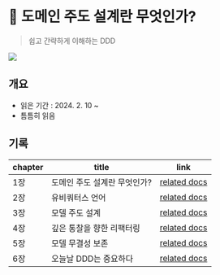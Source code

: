 # 📖 도메인 주도 설계란 무엇인가?
> 쉽고 간략하게 이해하는 DDD

![](https://image.yes24.com/momo/TopCate131/MidCate01/13003272.jpg)


## 개요
- 읽은 기간 : 2024. 2. 10 ~
- 틈틈히 읽음

## 기록
| chapter | title | link |
| ---- | ---- | ---- |
| 1장 | 도메인 주도 설계란 무엇인가? | [related docs](./dddq/chapter1.md) |
| 2장 | 유비쿼터스 언어 | [related docs](./dddq/chapter2.md) |
| 3장 | 모델 주도 설계 | [related docs](./dddq/chapter3.md) |
| 4장 | 깊은 통찰을 향한 리팩터링 | [related docs](./dddq/chapter4.md) |
| 5장 | 모델 무결성 보존 | [related docs](./dddq/chapter5.md) |
| 6장 | 오늘날 DDD는 중요하다 | [related docs](./dddq/chapter6.md) |